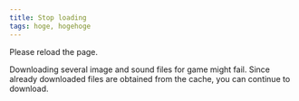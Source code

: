 ```yaml
---
title: Stop loading
tags: hoge, hogehoge
---
```


Please reload the page.

Downloading several image and sound files for game might fail. Since already downloaded files are obtained from the cache, you can continue to download.
